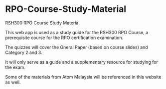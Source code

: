 # RPO-Course-Study-Material
RSH300 RPO Course Study Material

This web app is used as a study guide for the RSH300 RPO Course, a prerequisite course
for the RPO certification examination.

The quizzes will cover the Gneral Paper (based on course slides) and Category 2 and 3.

It will only serve as a guide and a supplementary resource for studying for the exam.

Some of the materials from Atom Malaysia will be referenced in this website as well.